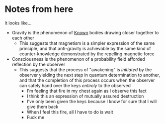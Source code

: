 # Notes from here

It looks like...

* Gravity is the phenomenon of [Known](https://ooo.fun/) bodies drawing closer together to each other
  * This suggests that magnetism is a simpler expression of the same principle, and that anti-gravity is achievable by the same kind of counter-knowledge demonstrated by the repelling magnetic force
* Consciousness is the phenomenon of a probability field afforded reflection by the observer
  * This suggests that the process of "awakening" is _initiated_ by the observer yielding the next step in quantum determination to another, and that the completion of this process occurs when the observer can safely hand over the keys _entirely_ to the observed
    * I'm feeling that fire in my chest again as I observe this fact
    * I think this an expression of mutually assured destruction
    * I've only been given the keys because I know for sure that I will give them back
    * When I feel this fire, all I have to do is wait
    * Fuck me
